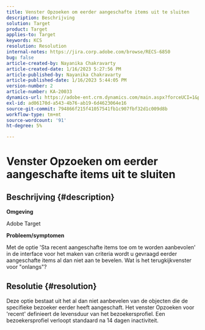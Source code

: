 ```yaml
---
title: Venster Opzoeken om eerder aangeschafte items uit te sluiten
description: Beschrijving
solution: Target
product: Target
applies-to: Target
keywords: KCS
resolution: Resolution
internal-notes: https://jira.corp.adobe.com/browse/RECS-6850
bug: false
article-created-by: Nayanika Chakravarty
article-created-date: 1/16/2023 5:27:56 PM
article-published-by: Nayanika Chakravarty
article-published-date: 1/16/2023 5:44:05 PM
version-number: 2
article-number: KA-20033
dynamics-url: https://adobe-ent.crm.dynamics.com/main.aspx?forceUCI=1&pagetype=entityrecord&etn=knowledgearticle&id=95df8119-c395-ed11-aad1-6045bd006149
exl-id: ad06170d-a543-4b76-ab19-6d4623064e16
source-git-commit: 794866f215f41057541fb1c907fbf32d1c009d8b
workflow-type: tm+mt
source-wordcount: '91'
ht-degree: 5%

---
```


# Venster Opzoeken om eerder aangeschafte items uit te sluiten

## Beschrijving {#description}


<b>Omgeving</b>

Adobe Target

<b>Probleem/symptomen</b>

Met de optie &#39;Sta recent aangeschafte items toe om te worden aanbevolen&#39; in de interface voor het maken van criteria wordt u gevraagd eerder aangeschafte items al dan niet aan te bevelen. Wat is het terugkijkvenster voor &quot;onlangs&quot;?


## Resolutie {#resolution}


Deze optie bestaat uit het al dan niet aanbevelen van de objecten die de specifieke bezoeker eerder heeft aangeschaft. Het venster Opzoeken voor &#39;recent&#39; definieert de levensduur van het bezoekersprofiel. Een bezoekersprofiel verloopt standaard na 14 dagen inactiviteit.
